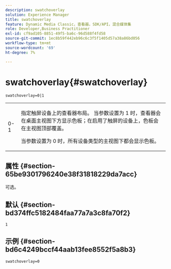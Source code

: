 ```yaml
---
description: swatchoverlay
solution: Experience Manager
title: swatchoverlay
feature: Dynamic Media Classic，查看器，SDK/API，混合媒体集
role: Developer,Business Practitioner
exl-id: cf9ad105-8851-49f5-ba6c-96d588f4fd58
source-git-commit: 1ec8b59f442eb96c6c3f5f1405d57a38a86bd056
workflow-type: tm+mt
source-wordcount: '69'
ht-degree: 7%

---
```


# swatchoverlay{#swatchoverlay}

`swatchoverlay=0|1`

<table id="table_9B98C97485DD4DEB8A6ECBCE8DF6B886"> 
 <tbody> 
  <tr> 
   <td colname="col1"> <p> <span class="codeph"> 0-1  </span> </p> </td> 
   <td colname="col2"> <p>指定触屏设备上的查看器布局。 当参数设置为<span class="codeph"> 1 </span>时，查看器会在桌面主视图下方显示色板；在启用了触屏的设备上，色板会在主视图顶部覆盖。 </p> <p>当参数设置为<span class="codeph"> 0 </span>时，所有设备类型的主视图下都会显示色板。 </p> </td> 
  </tr> 
 </tbody> 
</table>

## 属性 {#section-65be9301796240e38f31818229da7acc}

可选。

## 默认 {#section-bd374ffc5182484faa77a7a3c8fa70f2}

`1`

## 示例 {#section-bd6c4249bccf44aab13fee8552f5a8b3}

`swatchoverlay=0`
